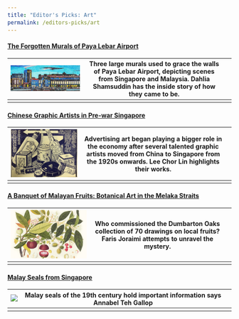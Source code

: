 ```yaml
---
title: "Editor's Picks: Art"
permalink: /editors-picks/art
---
```

#### [The Forgotten Murals of Paya Lebar Airport](https://biblioasia.nlb.gov.sg/vol-17/issue-2/jul-sep-2021/murals)

|  [![Alt text for image on Isomer site](/images/vol-17-issue-2/murals/Mural_Main2.jpg)](https://biblioasia.nlb.gov.sg/vol-17/issue-2/jul-sep-2021/murals) | Three large murals used to grace the walls of Paya Lebar Airport, depicting scenes from Singapore and Malaysia. Dahlia Shamsuddin has the inside story of how they came to be. |  |
| -------- | -------- | -------- |
|          |          |         |

#### [Chinese Graphic Artists in Pre-war Singapore](https://biblioasia.nlb.gov.sg/vol-17/issue-2/jul-sep-2021/chinese-artists)

|  [![Alt text for image on Isomer site](/images/vol-17-issue-2/chinesegraphic/ChineseGraphic_Main.jpg)](https://biblioasia.nlb.gov.sg/vol-17/issue-2/jul-sep-2021/chinese-artists) |  Advertising art began playing a bigger role in the economy after several talented graphic artists moved from China to Singapore from the 1920s onwards. Lee Chor Lin highlights their works. |  |
| -------- | -------- | -------- |
|        |        |        |


#### [A Banquet of Malayan Fruits: Botanical Art in the Melaka Straits](https://biblioasia.nlb.gov.sg/vol-17/issue-1/apr-jun-2021/malayan-fruits)

|  [![Alt text for image on Isomer site](/images/Vol-17-issue-1/malayan-fruits/mangosteens.jpg)](https://biblioasia.nlb.gov.sg/vol-17/issue-1/apr-jun-2021/malayan-fruits)  | Who commissioned the Dumbarton Oaks collection of 70 drawings on local fruits? Faris Joraimi attempts to unravel the mystery. |  |
| -------- | -------- | -------- |
|        |       |         |



#### [Malay Seals from Singapore](https://biblioasia.nlb.gov.sg/vol-16/issue-1/apr-jun-2020/malay-seals)

|  <img src="/images/Vol-16-issue-1/malay-seals/malay-seals-title.jpg"> | Malay seals of the 19th century hold important information says Annabel Teh Gallop |  |
| -------- | -------- | -------- |
|      |        |     |